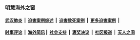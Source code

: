 
### 明慧海外之窗

####  [武汉肺炎](indexes/365.md?t=05221401) &nbsp;|&nbsp;  [迫害案例综述](indexes/328.md?t=05221401) &nbsp;|&nbsp; [迫害致死案例](indexes/277.md?t=05221401)  &nbsp;|&nbsp; [更多迫害案例](indexes/81.md?t=05221401)  &nbsp;|&nbsp; 
####  [时事评论](indexes/19.md?t=05221401) &nbsp;|&nbsp; [海外简讯](indexes/245.md?t=05221401)&nbsp;|&nbsp;  [社会支持](indexes/140.md?t=05221401) &nbsp;|&nbsp; [褒奖决议](indexes/282.md?t=05221401) &nbsp;|&nbsp; [社区报道](indexes/91.md?t=05221401)  &nbsp;|&nbsp; [天人之间](indexes/78.md?t=05221401) 

